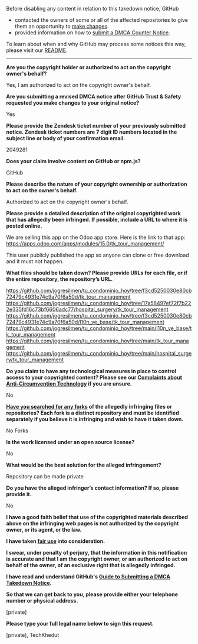 Before disabling any content in relation to this takedown notice, GitHub
- contacted the owners of some or all of the affected repositories to give them an opportunity to [make changes](https://docs.github.com/en/github/site-policy/dmca-takedown-policy#a-how-does-this-actually-work).
- provided information on how to [submit a DMCA Counter Notice](https://docs.github.com/en/articles/guide-to-submitting-a-dmca-counter-notice).

To learn about when and why GitHub may process some notices this way, please visit our [README](https://github.com/github/dmca/blob/master/README.md#anatomy-of-a-takedown-notice).

---

**Are you the copyright holder or authorized to act on the copyright owner's behalf?**

Yes, I am authorized to act on the copyright owner's behalf.

**Are you submitting a revised DMCA notice after GitHub Trust & Safety requested you make changes to your original notice?**

Yes

**Please provide the Zendesk ticket number of your previously submitted notice. Zendesk ticket numbers are 7 digit ID numbers located in the subject line or body of your confirmation email.**

2049281

**Does your claim involve content on GitHub or npm.js?**

GitHub

**Please describe the nature of your copyright ownership or authorization to act on the owner's behalf.**

Authorized to act on the copyright owner's behalf.

**Please provide a detailed description of the original copyrighted work that has allegedly been infringed. If possible, include a URL to where it is posted online.**

We are selling this app on the Odoo app store. Here is the link to that app:  
https://apps.odoo.com/apps/modules/15.0/tk_tour_management/

This user publicly published the app so anyone can clone or free download and it must not happen.

**What files should be taken down? Please provide URLs for each file, or if the entire repository, the repository’s URL.**

https://github.com/jogresilmen/tu_condominio_hoy/tree/f3cd5250030e80cb72479c4931e74c9a70f6a50d/tk_tour_management  
https://github.com/jogresilmen/tu_condominio_hoy/tree/17a58497ef72f7b222e335fd16c73bf6606adc77/hospital_surgery/tk_tour_management  
https://github.com/jogresilmen/tu_condominio_hoy/tree/f3cd5250030e80cb72479c4931e74c9a70f6a50d/l10n_ve_base/tk_tour_management  
https://github.com/jogresilmen/tu_condominio_hoy/tree/main/l10n_ve_base/tk_tour_management  
https://github.com/jogresilmen/tu_condominio_hoy/tree/main/tk_tour_management  
https://github.com/jogresilmen/tu_condominio_hoy/tree/main/hospital_surgery/tk_tour_management

**Do you claim to have any technological measures in place to control access to your copyrighted content? Please see our <a href="https://docs.github.com/articles/guide-to-submitting-a-dmca-takedown-notice#complaints-about-anti-circumvention-technology">Complaints about Anti-Circumvention Technology</a> if you are unsure.**

No

**<a href="https://docs.github.com/articles/dmca-takedown-policy#b-what-about-forks-or-whats-a-fork">Have you searched for any forks</a> of the allegedly infringing files or repositories? Each fork is a distinct repository and must be identified separately if you believe it is infringing and wish to have it taken down.**

No Forks

**Is the work licensed under an open source license?**

No

**What would be the best solution for the alleged infringement?**

Repository can be made private

**Do you have the alleged infringer’s contact information? If so, please provide it.**

No

**I have a good faith belief that use of the copyrighted materials described above on the infringing web pages is not authorized by the copyright owner, or its agent, or the law.**

**I have taken <a href="https://www.lumendatabase.org/topics/22">fair use</a> into consideration.**

**I swear, under penalty of perjury, that the information in this notification is accurate and that I am the copyright owner, or am authorized to act on behalf of the owner, of an exclusive right that is allegedly infringed.**

**I have read and understand GitHub's <a href="https://docs.github.com/articles/guide-to-submitting-a-dmca-takedown-notice/">Guide to Submitting a DMCA Takedown Notice</a>.**

**So that we can get back to you, please provide either your telephone number or physical address.**

[private]

**Please type your full legal name below to sign this request.**

[private], TechKhedut
